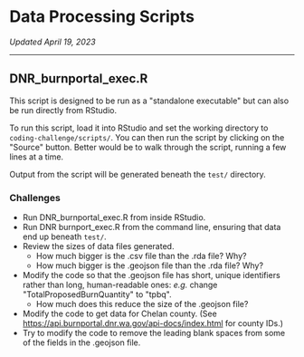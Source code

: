 # Data Processing Scripts

_Updated April 19, 2023_

---

## DNR_burnportal_exec.R

This script is designed to be run as a "standalone executable" but can also be
run directly from RStudio.

To run this script, load it into RStudio and set the working directory to
`coding-challenge/scripts/`. You can then run the script by clicking on the
"Source" button. Better would be to walk through the script, running a few lines
at a time.

Output from the script will be generated beneath the `test/` directory.

### Challenges

- Run DNR_burnportal_exec.R from inside RStudio.
- Run DNR burnport_exec.R from the command line, ensuring that data end up
  beneath `test/`.
- Review the sizes of data files generated.
  - How much bigger is the .csv file than the .rda file? Why?
  - How much bigger is the .geojson file than the .rda file? Why?
- Modify the code so that the .geojson file has short, unique identifiers rather
  than long, human-readable ones: _e.g._ change "TotalProposedBurnQuantity" to "tpbq".
  - How much does this reduce the size of the .geojson file?
- Modify the code to get data for Chelan county.
  (See <https://api.burnportal.dnr.wa.gov/api-docs/index.html> for county IDs.)
- Try to modify the code to remove the leading blank spaces from some of the
  fields in the .geojson file.
